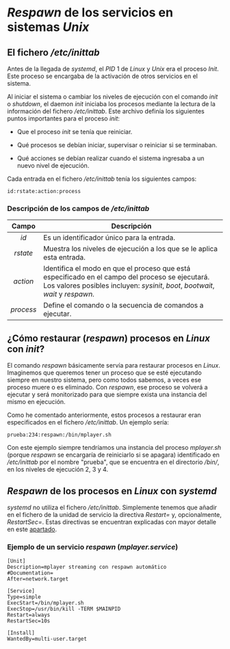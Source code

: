 
# _Respawn_ de los servicios en sistemas _Unix_

## El fichero _/etc/inittab_

Antes de la llegada de _systemd_, el _PID_ 1 de _Linux_ y _Unix_ era el proceso _Init_. Este proceso se encargaba de la activación de otros servicios en el sistema.

Al iniciar el sistema o cambiar los niveles de ejecución con el comando _init_ o _shutdown_, el daemon _init_ iniciaba los procesos mediante la lectura de la información del fichero _/etc/inittab_. Este archivo definía los siguientes puntos importantes para el proceso _init_:

* Que el proceso _init_ se tenía que reiniciar.

* Qué procesos se debían iniciar, supervisar o reiniciar si se terminaban.

* Qué acciones se debían realizar cuando el sistema ingresaba a un nuevo nivel de ejecución.

Cada entrada en el fichero _/etc/inittab_ tenía los siguientes campos:

`id:rstate:action:process`


### Descripción de los campos de _/etc/inittab_

| Campo | Descripción |
| :---: | ----------- |
| _id_ | Es un identificador único para la entrada. |
| _rstate_ | Muestra los niveles de ejecución a los que se le aplica esta entrada. |
| _action_ | Identifica el modo en que el proceso que está especificado en el campo del proceso se ejecutará. Los valores posibles incluyen: _sysinit_, _boot_, _bootwait_, _wait_ y _respawn_. |
| _process_ | Define el comando o la secuencia de comandos a ejecutar. |


## ¿Cómo restaurar (_respawn_) procesos en _Linux_ con _init_?

El comando _respawn_ básicamente servía para restaurar procesos en _Linux_. Imaginemos que queremos tener un proceso que se esté ejecutando siempre en nuestro sistema, pero como todos sabemos, a veces ese proceso muere o es eliminado. Con _respawn_, ese proceso se volverá a ejecutar y será monitorizado para que siempre exista una instancia del mismo en ejecución.

Como he comentado anteriormente, estos procesos a restaurar eran especificados en el fichero _/etc/inittab_. Un ejemplo sería:

`prueba:234:respawn:/bin/mplayer.sh`

Con este ejemplo siempre tendríamos una instancia del proceso _mplayer.sh_ (porque _respawn_ se encargaría de reiniciarlo si se apagara) identificado en _/etc/inittab_ por el nombre "prueba", que se encuentra en el directorio _/bin/_, en los niveles de ejecución 2, 3 y 4.


## _Respawn_ de los procesos en _Linux_ con _systemd_

_systemd_ no utiliza el fichero _/etc/inittab_. Simplemente tenemos que añadir en el fichero de la unidad de servicio la directiva _Restart=_ y, opcionalmente, _RestartSec=_. Estas directivas se encuentran explicadas con mayor detalle en este [apartado](https://github.com/).


### Ejemplo de un servicio _respawn_ (_mplayer.service_)

```
[Unit]
Description=mplayer streaming con respawn automático
#Documentation=
After=network.target

[Service]
Type=simple
ExecStart=/bin/mplayer.sh
ExecStop=/usr/bin/kill -TERM $MAINPID
Restart=always
RestartSec=10s

[Install]
WantedBy=multi-user.target
```

